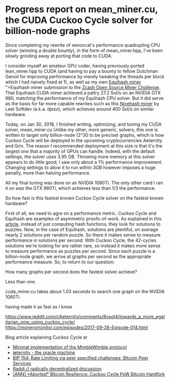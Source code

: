 Progress report on mean_miner.cu, the CUDA Cuckoo Cycle solver for billion-node graphs
============

Since completing my rewrite of xenoncat's performance quadrupling CPU solver (winning a double bounty),
in the form of mean_miner.hpp, I've been slowly grinding away at porting that code to CUDA.

I consider myself an amateur GPU coder, having previously ported lean_miner.hpp to CUDA
(and having to pay a bounty to fellow Dutchman Genoil for improving performance by merely
tweaking the threads per block which I had naively fixed at 1), as well as my own
[Equihash miner](https://github.com/tromp/equihash) ">Equihash miner</a> submission to the
<a href="https://z.cash/blog/open-source-miner-winners.html">Zcash Open Source Miner Challenge</a>.
That Equihash CUDA miner achieved a paltry 27.2 Sol/s on an NVIDIA GTX 980,
matching the performance of my Equihash CPU solver. But it did serve as the basis for far more capable
rewrites such as this
<a href="https://github.com/nicehash/nheqminer/blob/master/cuda_djezo/equi_miner.cu">Nicehash miner</a>
by Leet Softdev (a.k.a. djezo), which achieves around 400 Sol/s on similar hardware.

Today, on Jan 30, 2018, I finished writing, optimizing, and tuning my CUDA solver, mean_miner.cu
Unlike my other, more generic, solvers, this one is written to target only billion-node (2^30 to be precise)
graphs, which is how Cuckoo Cycle will be deployed in the upcoming cryptocurrencies Aeternity and Grin.
The reason I recommended deployment at this size is that it's the largest one that a majority of GPUs
can handle. Indeed, with the default settings, the solver uses 3.95 GB. Throwing more memory at this solver
appears to do little good; I saw only about a 1% performance improvement.
Changing settings to allow it to run within 3GB however imposes a huge penalty, more than halving performance.

All my final tuning was done on an NVIDIA 1080Ti. The only other card I ran it on was the GTX 980Ti,
which achieves less than 1/3 the performance.

So how fast is this fastest known Cuckoo Cycle solver on the fastest known hardware?

First of all, we need to agre on a performance metric. Cuckoo Cycle and Equihash are examples of
asymmetric proofs-of-work. As explained in this
<a href="http://cryptorials.io/beyond-hashcash-proof-work-theres-mining-hashing">article</a>,
instead of just computing hash functions, they look for solutions to puzzles. Now, in the case of
Equihash, solutions are plentiful, on average nearly 2 solutions per random puzzle. So there it makes
sense to measure performance in solutions per second. With Cuckoo Cycle, the 42-cycles solutions
we're looking for are rather rare, so instead it makes more sense to measure performance as puzzles
per second. Since each puzzle is a billion-node graph, we arrive at graphs per second as the appropriate
performance measure. So, to return to our question:

How many graphs per second does the fastest solver achieve?

Less than one.

cuda_miner.cu takes about 1.03 seconds to search one graph on the NVIDIA 1080Ti.


having made it as fast as I know

https://www.reddit.com/r/Aeternity/comments/6vsot4/towards_a_more_egalitarian_pow_using_cuckoo_cycle/
https://moneromonitor.com/episodes/2017-09-26-Episode-014.html

Blog article explaining Cuckoo Cycle at







<UL>
<LI> <a href="https://github.com/mimblewimble/grin">Minimal implementation of the MimbleWimble protocol</a>
<LI> <a href="http://www.aeternity.com/">æternity - the oracle machine</a>
<LI> <a href="https://github.com/bitcoin/bips/blob/master/bip-0154.mediawiki">BIP 154: Rate Limiting via peer specified challenges; Bitcoin Peer Services</a>
<LI> <a href="http://www.raddi.net/">Raddi // radically decentralized discussion</a>
<LI> <a href="https://bitcointalk.org/index.php?topic=2360396">[ANN] *Aborted* Bitcoin Resilience: Cuckoo Cycle PoW Bitcoin Hardfork</a>
</UL>
